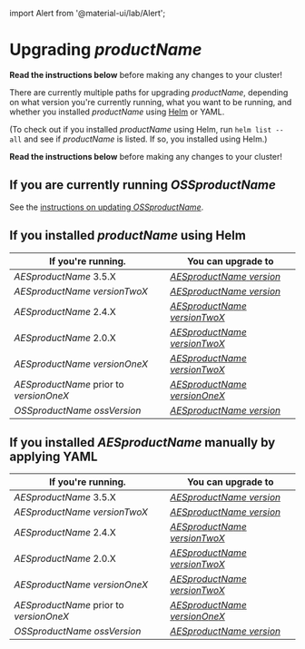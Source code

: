 import Alert from '@material-ui/lab/Alert';

# Upgrading $productName$

<Alert severity="warning">
  <b>Read the instructions below</b> before making any changes to your cluster!
</Alert>

There are currently multiple paths for upgrading $productName$, depending on what version you're currently
running, what you want to be running, and whether you installed $productName$ using [Helm](../helm) or
YAML.

(To check out if you installed $productName$ using Helm, run `helm list --all` and see if
$productName$ is listed. If so, you installed using Helm.)

<Alert severity="warning">
  <b>Read the instructions below</b> before making any changes to your cluster!
</Alert>

## If you are currently running $OSSproductName$

See the [instructions on updating $OSSproductName$](../../../../../emissary/$ossDocsVersion$/topics/install/migration-matrix).

## If you installed $productName$ using Helm

| If you're running.                      | You can upgrade to                                                               |
|-----------------------------------------|----------------------------------------------------------------------------------|
| $AESproductName$ 3.5.X                  | [$AESproductName$ $version$](../upgrade/helm/edge-stack-3.5/edge-stack-3.X)      |
| $AESproductName$ $versionTwoX$          | [$AESproductName$ $version$](../upgrade/helm/edge-stack-2.5/edge-stack-3.X)      |
| $AESproductName$ 2.4.X                  | [$AESproductName$ $versionTwoX$](../upgrade/helm/edge-stack-2.4/edge-stack-2.X)  |
| $AESproductName$ 2.0.X                  | [$AESproductName$ $versionTwoX$](../upgrade/helm/edge-stack-2.0/edge-stack-2.X)  |
| $AESproductName$ $versionOneX$          | [$AESproductName$ $versionTwoX$](../upgrade/helm/edge-stack-1.14/edge-stack-2.X) |
| $AESproductName$ prior to $versionOneX$ | [$AESproductName$ $versionOneX$](../../../../1.14/topics/install/upgrading)      |
| $OSSproductName$ $ossVersion$           | [$AESproductName$ $version$](../upgrade/helm/emissary-3.6/edge-stack-3.X)        |

## If you installed $AESproductName$ manually by applying YAML

| If you're running.                      | You can upgrade to                                                               |
|-----------------------------------------|----------------------------------------------------------------------------------|
| $AESproductName$ 3.5.X                  | [$AESproductName$ $version$](../upgrade/yaml/edge-stack-3.5/edge-stack-3.X)      |
| $AESproductName$ $versionTwoX$          | [$AESproductName$ $version$](../upgrade/yaml/edge-stack-2.5/edge-stack-3.X)      |
| $AESproductName$ 2.4.X                  | [$AESproductName$ $versionTwoX$](../upgrade/yaml/edge-stack-2.4/edge-stack-2.X)  |
| $AESproductName$ 2.0.X                  | [$AESproductName$ $versionTwoX$](../upgrade/yaml/edge-stack-2.0/edge-stack-2.X)  |
| $AESproductName$ $versionOneX$          | [$AESproductName$ $versionTwoX$](../upgrade/yaml/edge-stack-1.14/edge-stack-2.X) |
| $AESproductName$ prior to $versionOneX$ | [$AESproductName$ $versionOneX$](../../../../1.14/topics/install/upgrading)      |
| $OSSproductName$ $ossVersion$           | [$AESproductName$ $version$](../upgrade/yaml/emissary-3.6/edge-stack-3.X)        |
